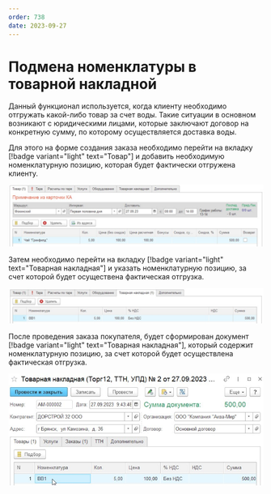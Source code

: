 ```yaml
---
order: 738
date: 2023-09-27
---
```

# Подмена номенклатуры в товарной накладной

Данный функционал используется, когда клиенту необходимо отгружать какой-либо товар за счет воды. Такие ситуации в основном возникают с юридическими лицами, которые заключают договор на конкретную сумму, по которому осуществляется доставка воды. 

Для этого на форме создания заказа необходимо перейти на вкладку [!badge variant="light" text="Товар"] и добавить необходимую номенклатурную позицию, которая будет фактически отгружена клиенту. 

![](/images/прием_заказа/товары_подмена.jpg)

Затем необходимо перейти на вкладку [!badge variant="light" text="Товарная накладная"] и указать номенклатурную позицию, за счет которой будет осуществена фактическая отгрузка.

![](/images/прием_заказа/товарная_накладная.jpg)

После проведения заказа покупателя, будет сформирован документ [!badge variant="light" text="Товарная накладная"], который содержит номенклатурную позицию, за счет которой будет осуществлена фактическая отгрузка.

![](/images/прием_заказа/документ_товарная_накладная.jpg)

